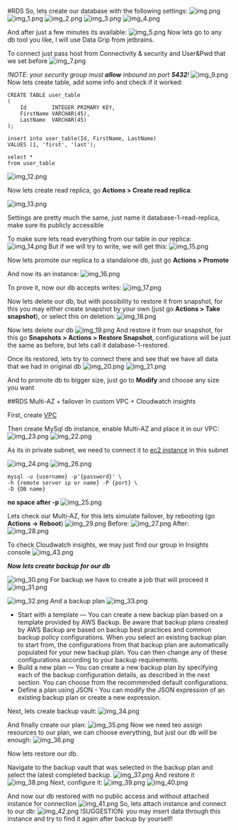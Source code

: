 #RDS
So, lets create our database with the following settings:
![img.png](assets/db_settings_1.png)
![img_1.png](assets/db_settings_2.png)
![img_2.png](assets/db_settings_3.png)
![img_3.png](assets/db_settings_4.png)
![img_4.png](assets/db_settings_5.png)

And after just a few minutes its available:
![img_5.png](assets/db_available.png)
Now lets go to any db tool you like, I will use Data Grip from jetbrains.

To connect just pass host from Connectivity & security and User&Pwd that we set before
![img_7.png](assets/connection_check.png)

_!NOTE: your security group must **allow** inbound on port **5432**!_
![img_9.png](assets/security_group.png)
Now lets create table, add some info and check if it worked:


```
CREATE TABLE user_table
(
    Id        INTEGER PRIMARY KEY,
    FirstName VARCHAR(45),
    LastName  VARCHAR(45)
);

insert into user_table(Id, FirstName, LastName)
VALUES (1, 'first', 'last');

select *
from user_table
```
![img_12.png](assets/query_run_1.png)

Now lets create read replica, go **Actions > Create read replica**:

![img_13.png](assets/replica_option.png)

Settings are pretty much the same, just name it database-1-read-replica, make sure its publicly accessible

To make sure lets read everything from our table in our replica:
![img_14.png](assets/query_run_2.png)
But if we will try to write, we will get this:
![img_15.png](assets/query_run_3.png)

Now lets promote our replica to a standalone db, just go **Actions > Promote**

And now its an instance:
![img_16.png](assets/replica_instance.png)

To prove it, now our db accepts writes:
![img_17.png](assets/query_run_4.png)

Now lets delete our db, but with possibility to restore it from snapshot, for this you may either create snapshot by your own
(just go **Actions > Take snapshot**), or select this on deletion:
![img_18.png](assets/final_snapshot.png)

Now lets delete our db
![img_19.png](assets/succ_deleted.png)
And restore it from our snapshot, for this go **Snapshots > Actions > Restore Snapshot**, configurations
will be just the same as before, but lets call it database-1-restored.

Once its restored, lets try to connect there and see that we have all data that we had in original db
![img_20.png](assets/db_endpoint.png)
![img_21.png](assets/query_run_5.png)

And to promote db to bigger size, just go to **Modify** and choose any size you want


##RDS Multi-AZ + failover In custom VPC + Cloudwatch insights

First, create [VPC](../vpc-alb-ecs-ecr-cloudformation/vpc.md)

Then create MySql db instance, enable Multi-AZ and place it in our VPC:
![img_23.png](assets/multy_az.png)
![img_22.png](assets/private_connect.png)


As its in private subnet, we need to connect it to [ec2 instance](../ec2/ec2-practise-task.md) in this subnet

![img_24.png](assets/connect_ec2.png)
![img_26.png](assets/succ_connection.png)
```
mysql -u {username} -p'{password}' \
-h {remote server ip or name} -P {port} \
-D {DB name}
```
**no space after -p**
![img_25.png](assets/connection_check_1.png)


Lets check our Multi-AZ, for this lets simulate failover, by rebooting (go **Actions -> Reboot**)
![img_29.png](assets/reboot.png)
Before:
![img_27.png](assets/reboot_before.png)
After:
![img_28.png](assets/reboot_after.png)

To check Cloudwatch insights, we may just find our group in Insights console
![img_43.png](assets/insights.png)

***Now lets create backup for our db***

![img_30.png](assets/backup_settings.png)
For backup we have to create a job that will proceed it
![img_31.png](assets/backup_job_1.png)


![img_32.png](assets/backup_plan_final.png)
And a backup plan
![img_33.png](assets/backup_plan.png)
* Start with a template — You can create a new backup plan based on a template provided by AWS Backup. Be aware that backup plans created by AWS Backup are based on backup best practices and common backup policy configurations. When you select an existing backup plan to start from, the configurations from that backup plan are automatically populated for your new backup plan. You can then change any of these configurations according to your backup requirements.
* Build a new plan — You can create a new backup plan by specifying each of the backup configuration details, as described in the next section. You can choose from the recommended default configurations.
* Define a plan using JSON - You can modify the JSON expression of an existing backup plan or create a new expression.


Next, lets create backup vault:
![img_34.png](assets/backup_vault.png)

And finally create our plan:
![img_35.png](assets/last_backup.png)
Now we need teo assign resources to our plan, we can choose everything, but just our db will be enough:
![img_36.png](assets/resources_assign.png)

Now lets restore our db.

Navigate to the backup vault that was selected in the backup plan and select the latest completed backup.
![img_37.png](assets/last_backup.png)
And restore it
![img_38.png](assets/restore_backup.png)
Next, configure it:
![img_39.png](assets/configure_backup_2.png)
![img_40.png](assets/configure_backup_1.png)

And now our db restored with no public access and without attached instance for connection
![img_41.png](assets/restored_access_check.png)
So, lets attach instance and connect to our db:
![img_42.png](assets/restored_connection.png)
!SUGGESTION: you may insert data through this instance and try to find it again after backup by yourself! 